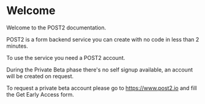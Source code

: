 # Welcome

Welcome to the POST2 documentation.

POST2 is a form backend service you can create with no code in less than 2 minutes.

To use the service you need a POST2 account.

During the Private Beta phase there's no self signup available, an account will be created on request.

To request a private beta account please go to https://www.post2.io and fill the Get Early Access form.

